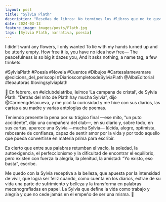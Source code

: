 ```yaml
---
layout: post
title: "Sylvia Plath"
description: "Reseñas de libros: No termines los #libros que no te gustan. I els #llibres que t'agraden llegeix-los tants cops com calgui."
date: 2024-03-13
feature_image: images/posts/Plath.jpg
tags: [Sylvia Plath, narrativa, poesía]
---
```


I didn’t want any flowers, I only wanted
To lie with my hands turned up and be utterly empty.
How free it is, you have no idea how free—
The peacefulness is so big it dazes you,
And it asks nothing, a name tag, a few trinkets.
<!--more-->


#SylviaPlath #Poesía #Novela #Cuentos #Dibujos #Cartesalamevamare @edicions_del_periscopi #DiarioscompletosdeSylviaPlath @AlbaEditorial #leoautoras #lovingsylviaplath

🌸 En febrero, en #elclubdelatribu, leímos ‘La campana de cristal’, de Sylvia Plath. “Detrás del mito de Plath hay mucha Sylvia”, dijo @Carmengdelacueva, y me picó la curiosidad y me hice con sus diarios, las cartas a su madre y varias antologías de poemas.

Teniendo presente la pena por su trágico final —ese mito, “un puto accidente”, dijo una compañera del club—, en su diario y, sobre todo, en sus cartas, aparece una Sylvia —mucha Sylvia— lúcida, alegre, optimista, rebosante de confianza, capaz de sentir amor por la vida y por todo aquello que pueda convertirse en materia prima para escribir.

Es cierto que entre sus palabras retumban el vacío, la soledad, la autoexigencia, el perfeccionismo y la dificultad de encontrar el equilibrio, pero existen con fuerza la alegría, la plenitud, la amistad: “Yo existo, eso basta”, escribe.

Me quedo con la Sylvia receptiva a la belleza, que apuesta por la intensidad de vivir, que logra ser feliz cuando, como cuenta en los diarios, extrae de su vida una parte de sufrimiento y belleza y la transforma en palabras mecanografiadas en papel. La Sylvia que define la vida como trabajo y alegría y que no cede jamás en el empeño de ser una misma. 🌸
